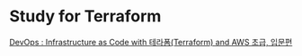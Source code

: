 # Study for Terraform

[DevOps : Infrastructure as Code with 테라폼(Terraform) and AWS 초급, 입문편](https://www.inflearn.com/course/%EB%8D%B0%EB%B8%8C%EC%98%B5%EC%8A%A4-%ED%85%8C%EB%9D%BC%ED%8F%BC-aws/dashboard)
